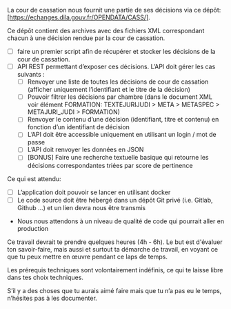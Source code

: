 
La cour de cassation nous fournit une partie de ses décisions via ce dépôt:
[https://echanges.dila.gouv.fr/OPENDATA/CASS/].

Ce dépôt contient des archives avec des fichiers XML correspondant chacun à une
décision rendue par la cour de cassation.
- [ ] faire un premier script afin de récupérer et stocker les décisions de
      la cour de cassation.
- [ ] API REST permettant d’exposer ces décisions. L’API doit gérer les cas
      suivants :
  - [ ] Renvoyer une liste de toutes les décisions de cour de cassation 
        (afficher uniquement l’identifiant et le titre de la décision)
  - [ ] Pouvoir filtrer les décisions par chambre (dans le document XML voir
        élément FORMATION: TEXTEJURIJUDI > META > METASPEC > METAJURI_JUDI > FORMATION)
  - [ ] Renvoyer le contenu d’une décision (identifiant, titre et contenu) en 
        fonction d’un identifiant de décision
  - [ ] L’API doit être accessible uniquement en utilisant un login / mot de passe
  - [ ] L’API doit renvoyer les données en JSON
  - [ ] [BONUS] Faire une recherche textuelle basique qui retourne les décisions 
        correspondantes triées par score de pertinence

Ce qui est attendu:
- [ ] L’application doit pouvoir se lancer en utilisant docker
- [ ] Le code source doit être hébergé dans un dépôt Git privé (i.e. Gitlab, Github …) 
  et un lien devra nous être transmis
- Nous nous attendons à un niveau de qualité de code qui pourrait aller en production

Ce travail devrait te prendre quelques heures (4h - 6h). Le but est d'évaluer ton 
savoir-faire, mais aussi et surtout ta démarche de travail, en voyant ce que tu peux mettre 
en œuvre pendant ce laps de temps.

Les prérequis techniques sont volontairement indéfinis, ce qui te laisse libre dans tes choix
techniques.

S’il y a des choses que tu aurais aimé faire mais que tu n’a pas eu le temps, n’hésites pas
à les documenter.
